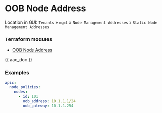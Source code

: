 # OOB Node Address

Location in GUI:
`Tenants` » `mgmt` » `Node Management Addresses` » `Static Node Management Addresses`

### Terraform modules

* [OOB Node Address](https://registry.terraform.io/modules/netascode/oob-node-address/aci/latest)

{{ aac_doc }}

### Examples

```yaml
apic:
  node_policies:
    nodes:
      - id: 101
        oob_address: 10.1.1.1/24
        oob_gateway: 10.1.1.254
```
